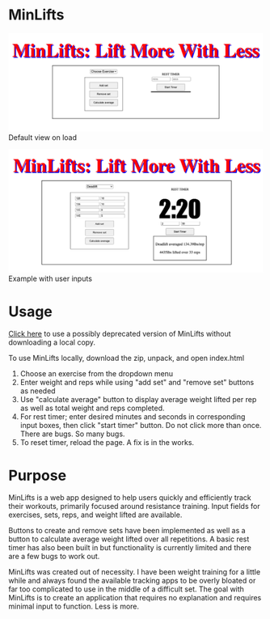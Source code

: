 # MinLifts

![default](/images/default-page.png "Default view on load") Default view on load

![example](/images/example.png "Example user input") Example with user inputs

# Usage
[Click here](https://github.com/numel007/minlifts) to use a possibly deprecated version of MinLifts without downloading a local copy.

To use MinLifts locally, download the zip, unpack, and open index.html

1. Choose an exercise from the dropdown menu
2. Enter weight and reps while using "add set" and "remove set" buttons as needed
3. Use "calculate average" button to display average weight lifted per rep as well as total weight and reps completed.
4. For rest timer; enter desired minutes and seconds in corresponding input boxes, then click "start timer" button. Do not click more than once. There are bugs. So many bugs.
5. To reset timer, reload the page. A fix is in the works.

# Purpose

MinLifts is a web app designed to help users quickly and efficiently track their workouts, primarily focused around resistance training. Input fields for exercises, sets, reps, and weight lifted are available.

Buttons to create and remove sets have been implemented as well as a button to calculate average weight lifted over all repetitions. A basic rest timer has also been built in but functionality is currently limited and there are a few bugs to work out.

MinLifts was created out of necessity. I have been weight training for a little while and always found the available tracking apps to be overly bloated or far too complicated to use in the middle of a difficult set. The goal with MinLifts is to create an application that requires no explanation and requires minimal input to function. Less is more.
